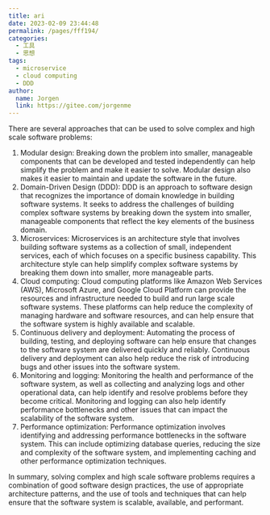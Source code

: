 ```yaml
---
title: ari
date: 2023-02-09 23:44:48
permalink: /pages/fff194/
categories:
  - 工具
  - 思想
tags:
  - microservice
  - cloud computing
  - DDD
author: 
  name: Jorgen
  link: https://gitee.com/jorgenme
---
```

There are several approaches that can be used to solve complex and high scale software problems:

1. Modular design: Breaking down the problem into smaller, manageable components that can be developed and tested independently can help simplify the problem and make it easier to solve. Modular design also makes it easier to maintain and update the software in the future.
2. Domain-Driven Design (DDD): DDD is an approach to software design that recognizes the importance of domain knowledge in building software systems. It seeks to address the challenges of building complex software systems by breaking down the system into smaller, manageable components that reflect the key elements of the business domain.
3. Microservices: Microservices is an architecture style that involves building software systems as a collection of small, independent services, each of which focuses on a specific business capability. This architecture style can help simplify complex software systems by breaking them down into smaller, more manageable parts.
4. Cloud computing: Cloud computing platforms like Amazon Web Services (AWS), Microsoft Azure, and Google Cloud Platform can provide the resources and infrastructure needed to build and run large scale software systems. These platforms can help reduce the complexity of managing hardware and software resources, and can help ensure that the software system is highly available and scalable.
5. Continuous delivery and deployment: Automating the process of building, testing, and deploying software can help ensure that changes to the software system are delivered quickly and reliably. Continuous delivery and deployment can also help reduce the risk of introducing bugs and other issues into the software system.
6. Monitoring and logging: Monitoring the health and performance of the software system, as well as collecting and analyzing logs and other operational data, can help identify and resolve problems before they become critical. Monitoring and logging can also help identify performance bottlenecks and other issues that can impact the scalability of the software system.
7. Performance optimization: Performance optimization involves identifying and addressing performance bottlenecks in the software system. This can include optimizing database queries, reducing the size and complexity of the software system, and implementing caching and other performance optimization techniques.

In summary, solving complex and high scale software problems requires a combination of good software design practices, the use of appropriate architecture patterns, and the use of tools and techniques that can help ensure that the software system is scalable, available, and performant.